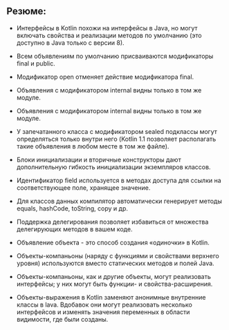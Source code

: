 ## Резюме:

+ Интерфейсы в Kotlin похожи на интерфейсы в Java, но могут включать свойства и реализации методов по умолчанию (это доступно в Java только с версии 8).

+ Всем объявлениям по умолчанию присваиваются модификаторы final и public.

+ Модификатор open отменяет действие модификатора final.

+ Объявления с модификатором internal видны только в том же модуле.

+ Объявления с модификатором internal видны только в том же модуле.

+ У запечатанного класса с модификатором sealed подклассы могут определяться только внутри него (Kotlin 1.1 позволяет располагать такие объявления в любом месте в том же файле).

+ Блоки инициализации и вторичные конструкторы дают дополнительную гибкость инициализации экземпляров классов.

+ Идентификатор field используется в методах доступа для ссылки на соответствующее поле, хранящее значение.

+ Для классов данных компилятор автоматически генерирует методы equals, hashCode, toString, сору и др.

+ Поддержка делегирования позволяет избавиться от множества делегирующих методов в вашем коде.

+ Объявление объекта - это способ создания «одиночки» в Kotlin.

+ Объекты-компаньоны (наряду с функциями и свойствами верхнего уровня) используются вместо статических методов и полей Java.

+ Объекты-компаньоны, как и другие объекты, могут реализовать интерфейсы; у них могут быть функции- и свойства-расширения.

+ Объекты-выражения в Kotlin заменяют анонимные внутренние классы в lava. Вдобавок они могут реализовать несколько интерфейсов и изменять значения переменных в области видимости, где были созданы.